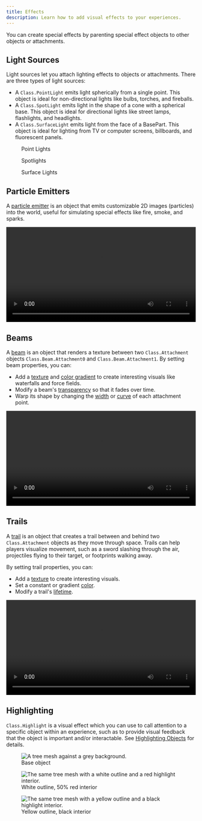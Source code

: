 ```yaml
---
title: Effects
description: Learn how to add visual effects to your experiences.
---
```


You can create special effects by parenting special effect objects to other
objects or attachments.

## Light Sources

Light sources let you attach lighting effects to objects or attachments. There
are three types of light sources:

- A `Class.PointLight`
  emits light spherically from a single point. This object is ideal for
  non-directional lights like bulbs, torches, and fireballs.
- A `Class.SpotLight`
  emits light in the shape of a cone with a spherical base. This object is ideal
  for directional lights like street lamps, flashlights, and headlights.
- A `Class.SurfaceLight` emits light from the face of a BasePart. This object is
  ideal for lighting from TV or computer screens, billboards, and fluorescent
  panels.

<GridContainer numColumns="3">
  <figure>
    <img src="../assets/lighting-and-effects/light-sources/PointLight-Range-8.jpg" alt="" />
    <figcaption>Point Lights</figcaption>
  </figure>
  <figure>
    <img src="../assets/lighting-and-effects/light-sources/SpotLight-Face-Bottom.jpg" alt="" />
    <figcaption>Spotlights</figcaption>
  </figure>
  <figure>
    <img src="../assets/lighting-and-effects/light-sources/SurfaceLight-Angle-0.jpg" alt="" />
    <figcaption>Surface Lights</figcaption>
  </figure>
</GridContainer>

## Particle Emitters

A [particle emitter](../effects/particle-emitters.md) is an object that emits customizable 2D images (particles) into the world, useful for simulating special effects like fire, smoke, and sparks.

<video src="../assets/lighting-and-effects/particle-emitter/Showcase.mp4"
controls width="100%"></video>

## Beams

A [beam](../effects/beams.md) is an object that renders a texture between two
`Class.Attachment` objects `Class.Beam.Attachment0` and
`Class.Beam.Attachment1`. By setting beam properties, you can:

- Add a [texture](../effects/beams.md#texture) and [color gradient](../effects/beams.md#color) to create interesting visuals like waterfalls and force fields.
- Modify a beam's [transparency](/effects/beams#transparency) so that it fades over time.
- Warp its shape by changing the [width](../effects/beams.md#width) or [curve](../effects/beams.md#curve) of each attachment point.

<video src="../assets/lighting-and-effects/beam/Showcase.mp4" controls
width="100%"></video>

## Trails

A [trail](../effects/trails.md) is an object that creates a trail between and behind two `Class.Attachment` objects as they move through space. Trails can help players visualize movement, such as a sword slashing through the air, projectiles flying to their target, or footprints walking away.

By setting trail properties, you can:

- Add a [texture](../effects/trails.md#texture) to create interesting visuals.
- Set a constant or gradient [color](../effects/trails.md#color).
- Modify a trail's [lifetime](../effects/trails.md#lifetime).

<video src="../assets/lighting-and-effects/trail/Showcase.mp4" controls
width="100%"></video>

## Highlighting

`Class.Highlight` is a visual effect which you can use to call attention to a specific object within an experience, such as to provide visual feedback that the object is important and/or interactable. See [Highlighting Objects](../effects/highlighting.md) for details.

<GridContainer numColumns="3">
  <figure>
    <img src="../assets/ui/highlighting-objects/OutlineTransparency-1.jpg" alt="A tree mesh against a grey background." />
    <figcaption>Base object</figcaption>
  </figure>
  <figure>
    <img src="../assets/ui/highlighting-objects/Adding-Highlight.jpg" alt="The same tree mesh with a white outline and a red highlight interior." />
    <figcaption>White outline, 50% red interior</figcaption>
  </figure>
  <figure>
    <img src="../assets/ui/highlighting-objects/Overview-Yellow-Outline.jpg" alt="The same tree mesh with a yellow outline and a black highlight interior." />
    <figcaption>Yellow outline, black interior</figcaption>
  </figure>
</GridContainer>

